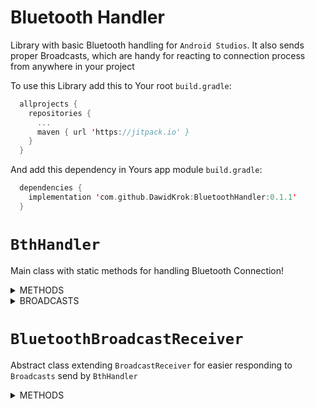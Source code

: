 # Bluetooth Handler
Library with basic Bluetooth handling for `Android Studios`.
It also sends proper Broadcasts, which are handy for reacting to connection process from anywhere in your project

To use this Library add this to Your root `build.gradle`:  
```Kotlin
  allprojects {
    repositories {
      ...
      maven { url 'https://jitpack.io' }
    }
  }
```
And add this dependency in Yours app module `build.gradle`:  
```Kotlin
  dependencies {
    implementation 'com.github.DawidKrok:BluetoothHandler:0.1.1'
  }
```

# `BthHandler`
Main class with static methods for handling Bluetooth Connection!

<details>
  <summary>METHODS</summary>

### **void** `checkBluetoothEnable(Activity activity)`  
  Checks if Bluetooth is enabled in a device. If not requests enabling it  
  ***activity***: activity needed for opening dialog requesting enabling Bluetooth  

### **void** `checkPermission(AppCompatActivity activity)`  
  Checks for user's permissions on dangerous features, in this case it will be [ACCESS_COARSE_LOCATION](https://developer.android.com/reference/android/Manifest.permission#ACCESS_COARSE_LOCATION)  
  If permission is not granted requests granting it.  
  Use before trying to find new devices in range.  
  ***activity***: activity needed for context on which permissions will be checked and showing dialog box asking for permission  
  
### **boolean** `findPairedDevice(Context context, String device_address)`  
  Finds paired device with given address and saves it in static variable as current device for later use  
  Can send broadcasts: `UNABLE_TO_CLOSE_SOCKET` `PAIRED_DEVICE_FOUND`  
  ***context***: needed for sending broadcasts  
  ***device_address***: MAC address of paired bluetooth device which we want to find  
  ***return***: whether device was found or not  

### **boolean** `connectWithDevice(Context context)`  
  Establishes connection with founded device. Should be used on separate Thread as it would block the one it'll be called on during connection  
  Can send broadcasts: `UNABLE_TO_GET_SOCKET` `UNABLE_TO_CLOSE_SOCKET` `UNABLE_TO_CONNECT` `UNABLE_TO_SET_IO_STREAM` `CONNECTING` `CONNECTED`  
  ***context***: needed for sending broadcasts  
  ***return***: whether device was found or not  
  
### **void** `sendData(Context context, String message)`  
  Sends data to currently connected device  
  Can send broadcasts: `UNABLE_TO_SEND_DATA`  
  ***context***: needed for sending broadcasts  
  ***message***: message to send to a device  
  
### **String** `readData(Context context)`  
  Reads data from currently connected device  
  Can send broadcasts: `UNABLE_TO_READ_DATA`  
  ***context***: needed for sending broadcasts  
  ***return***: read data  
</details>  

<details>
  <summary>BROADCASTS</summary>
  
  `UNABLE_TO_GET_SOCKET` - Failed to obtain BluetoothSocket from device  
  `UNABLE_TO_CLOSE_SOCKET` - Failed to close BluetoothSocket  
  `UNABLE_TO_CONNECT` - Failed to connect with a device  
  `UNABLE_TO_SET_IO_STREAM` - Failed to obtain InputStream and OutputStream from device  
  `UNABLE_TO_SEND_DATA` - Failed to send data to device  
  `UNABLE_TO_READ_DATA` - Failed to read data from device  
  `PAIRED_DEVICE_FOUND` - Founded paired BluetoothDevice  
  `CONNECTING` - Started connecting with device  
  `CONNECTED` - Successfully connected with device  
</details>  

# `BluetoothBroadcastReceiver`  
Abstract class extending `BroadcastReceiver` for easier responding to `Broadcasts` send by `BthHandler`  

<details>
  <summary>METHODS</summary>

### **void** `onReceive(Context context, Intent intent)`
  Inherited from `BroadcastReceiver`. Based on received `Broadcast` calls corresponding to it function.  
  Those functions have to be implemented in subclass  

### **void** `registerReceiver(Context context)`  
  Registers Receiver to listen for all `Broadcasts` send by `BthHandler`  
  ***context***: context on which Receiver will be registered  

<details>
  <summary>RESPONSE FUNCTIONS</summary>

  Those are functions that are called in response to `Broadcasts` from `BthHandler`  
  Their bodies are empty by default, so their functionality have to be implemented in a subclass  

  **void** `unableToGetSocket()`  
    will be called in response to `UNABLE_TO_GET_SOCKET` Broadcast  

  **void** `unableToCloseSocket()`  
    will be called in response to `UNABLE_TO_CLOSE_SOCKET` Broadcast  

  **void** `unableToConnect()`  
    will be called in response to `UNABLE_TO_CONNECT` Broadcast  

  **void** `unableToSetIOStream()`  
    will be called in response to `UNABLE_TO_SET_IO_STREAM` Broadcast  

  **void** `unableToSendData()`  
    will be called in response to `UNABLE_TO_SEND_DATA` Broadcast  

  **void** `unableToReadData()`  
    will be called in response to `UNABLE_TO_READ_DATA` Broadcast  

  **void** `pairedDeviceFound()`  
    will be called in response to `PAIRED_DEVICE_FOUND` Broadcast  

  **void** `connecting()`  
    will be called in response to `CONNECTING` Broadcast  

  **void** `connected()`  
    will be called in response to `CONNECTED` Broadcast  

  </details> 
</details>  
